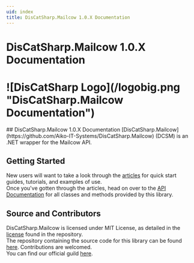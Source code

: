 ```yaml
---
uid: index
title: DisCatSharp.Mailcow 1.0.X Documentation
---
```


<h1 class="delet-this">DisCatSharp.Mailcow 1.0.X Documentation</h1>
<h1 class="logo-center">![DisCatSharp Logo](/logobig.png "DisCatSharp.Mailcow Documentation")</h1>
## DisCatSharp.Mailcow 1.0.X Documentation
[DisCatSharp.Mailcow](https://github.com/Aiko-IT-Systems/DisCatSharp.Mailcow) (DCSM) is an .NET wrapper for the Mailcow API.

## Getting Started
New users will want to take a look through the [articles](xref:preamble) for quick start guides, tutorials, and examples of use.<br/>
Once you've gotten through the articles, head on over to the [API Documentation](/api/index.html) for all classes and methods provided by this library.

## Source and Contributors
DisCatSharp.Mailcow is licensed under MIT License, as detailed in the [license](https://github.com/Aiko-IT-Systems/DisCatSharp.Mailcow/blob/master/LICENSE.md) found in the repository.<br/>
The repository containing the source code for this library can be found [here](https://github.com/Aiko-IT-Systems/DisCatSharp.Mailcow). Contributions are welcomed.<br/>
You can find our official guild [here](https://discord.gg/discatsharp).
